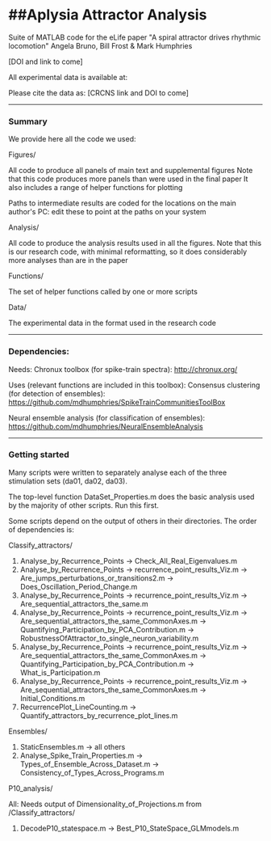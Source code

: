##Aplysia Attractor Analysis
============================

Suite of MATLAB code for the eLife paper
"A spiral attractor drives rhythmic locomotion"
Angela Bruno, Bill Frost & Mark Humphries

[DOI and link to come]

All experimental data is available at:

Please cite the data as:
[CRCNS link and DOI to come]

---
### Summary

We provide here all the code we used:

Figures/

All code to produce all panels of main text and supplemental figures
Note that this code produces more panels than were used in the final paper
It also includes a range of helper functions for plotting

Paths to intermediate results are coded for the locations on the main author's PC:
edit these to point at the paths on your system

Analysis/

All code to produce the analysis results used in all the figures. 
Note that this is our research code, with minimal reformatting, so it does considerably more analyses than are in the paper

Functions/ 

The set of helper functions called by one or more scripts

Data/

The experimental data in the format used in the research code

---
### Dependencies:

Needs:
Chronux toolbox (for spike-train spectra): http://chronux.org/

Uses (relevant functions are included in this toolbox):
Consensus clustering (for detection of ensembles): https://github.com/mdhumphries/SpikeTrainCommunitiesToolBox

Neural ensemble analysis (for classification of ensembles): https://github.com/mdhumphries/NeuralEnsembleAnalysis

--- 

### Getting started

Many scripts were written to separately analyse each of the three stimulation sets (da01, da02, da03). 

The top-level function DataSet_Properties.m does the basic analysis used by the majority of other scripts. Run this first.

Some scripts depend on the output of others in their directories. The order of dependencies is:

Classify_attractors/
1. Analyse_by_Recurrence_Points -> Check_All_Real_Eigenvalues.m
2. Analyse_by_Recurrence_Points -> recurrence_point_results_Viz.m -> Are_jumps_perturbations_or_transitions2.m -> Does_Oscillation_Period_Change.m
3. Analyse_by_Recurrence_Points -> recurrence_point_results_Viz.m -> Are_sequential_attractors_the_same.m
4. Analyse_by_Recurrence_Points -> recurrence_point_results_Viz.m -> Are_sequential_attractors_the_same_CommonAxes.m -> Quantifying_Participation_by_PCA_Contribution.m -> RobustnessOfAttractor_to_single_neuron_variability.m
5. Analyse_by_Recurrence_Points -> recurrence_point_results_Viz.m -> Are_sequential_attractors_the_same_CommonAxes.m -> Quantifying_Participation_by_PCA_Contribution.m -> What_is_Participation.m
6. Analyse_by_Recurrence_Points -> recurrence_point_results_Viz.m -> Are_sequential_attractors_the_same_CommonAxes.m -> Initial_Conditions.m
7. RecurrencePlot_LineCounting.m -> Quantify_attractors_by_recurrence_plot_lines.m

Ensembles/
1. StaticEnsembles.m -> all others
2. Analyse_Spike_Train_Properties.m -> Types_of_Ensemble_Across_Dataset.m -> Consistency_of_Types_Across_Programs.m

P10_analysis/

All: Needs output of Dimensionality_of_Projections.m from /Classify_attractors/
1. DecodeP10_statespace.m -> Best_P10_StateSpace_GLMmodels.m





